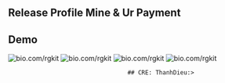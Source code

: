 ## Release Profile Mine & Ur Payment

## Demo
![bio.com/rgkit](https://i.imgur.com/nozxjTY.png)
![bio.com/rgkit](https://i.imgur.com/gptbRSg.png)
![bio.com/rgkit](https://i.imgur.com/NoSk1FM.png)
![bio.com/rgkit](https://i.imgur.com/MFyzp4k.png)



                                      ## CRE: ThanhDieu:>
